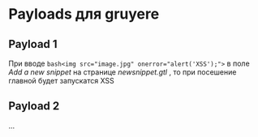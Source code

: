 # Payloads для gruyere

## Payload 1

При вводе ```bash<img src="image.jpg" onerror="alert('XSS');">``` в поле *Add a new snippet* на странице *newsnippet.gtl* , то при посешение главной будет запускатся XSS 

## Payload 2



...
